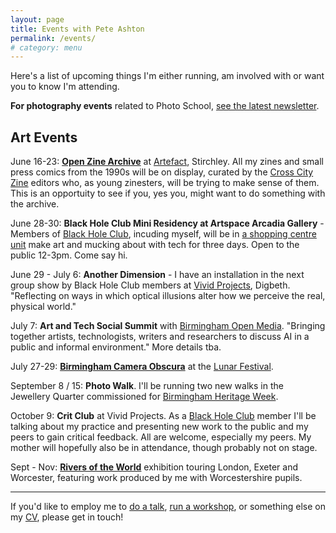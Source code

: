 ```yaml
---
layout: page
title: Events with Pete Ashton
permalink: /events/
# category: menu
---
```


Here's a list of upcoming things I'm either running, am involved with or want you to know I'm attending.

**For photography events** related to Photo School, [see the latest newsletter](https://us2.campaign-archive.com/home/?u=7831fcef470b0e8f86ec0af40&id=9a536a32c0).

## Art Events

June 16-23: [**Open Zine Archive**](https://www.crosscityzine.org/oza) at [Artefact](http://artefactstirchley.co.uk), Stirchley. All my zines and small press comics from the 1990s will be on display, curated by the [Cross City Zine](https://www.crosscityzine.org/) editors who, as young zinesters, will be trying to make sense of them. This is an opportuity to see if you, yes you, might want to do something with the archive. 

June 28-30: **Black Hole Club Mini Residency at Artspace Arcadia Gallery** - Members of [Black Hole Club](http://blackholeclub.com), incuding myself, will be in [a shopping centre unit](http://coventry-artspace.co.uk/lesson/artspace-arcadia-gallery/) make art and mucking about with tech for three days. Open to the public 12-3pm. Come say hi.  

June 29 - July 6: **Another Dimension** - I have an installation in the next group show by Black Hole Club members at [Vivid Projects](http://www.vividprojects.org.uk), Digbeth. "Reflecting on ways in which optical illusions alter how we perceive the real, physical world."

July 7: **Art and Tech Social Summit** with [Birmingham Open Media](http://www.bom.org.uk). "Bringing together artists, technologists, writers and researchers to discuss AI in a public and informal environment." More details tba.

July 27-29: [**Birmingham Camera Obscura**](http://bhamobscura.com) at the [Lunar Festival](http://lunarfestival.co.uk).

September 8 / 15: **Photo Walk**. I'll be running two new walks in the Jewellery Quarter commissioned for [Birmingham Heritage Week](http://birminghamheritageweek.co.uk).

October 9: **Crit Club** at Vivid Projects. As a [Black Hole Club](http://www.blackholeclub.com) member I'll be talking about my practice and presenting new work to the public and my peers to gain critical feedback. All are welcome, especially my peers. My mother will hopefully also be in attendance, though probably not on stage.  

Sept - Nov: [**Rivers of the World**](http://riversoftheworld.org) exhibition touring London, Exeter and Worcester, featuring work produced by me with Worcestershire pupils. 

***

If you'd like to employ me to [do a talk](http://peteashton.com/talks/), [run a workshop](http://peteashton.com/workshops/), or something else on my [CV](http://art.peteashton.com/cv/), please get in touch! 
